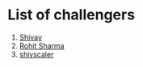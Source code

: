 # List of challengers
1. [Shivay](https://github.com/shivaylamba)
2. [Rohit Sharma](https://github.com/rohit0033)
2. [shivscaler](http://github.com/shivscaler)
